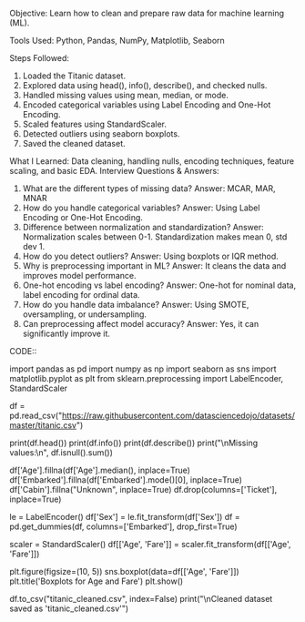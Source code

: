 Objective:
Learn how to clean and prepare raw data for machine learning (ML).

Tools Used:
Python, Pandas, NumPy, Matplotlib, Seaborn

Steps Followed:
1. Loaded the Titanic dataset.
2. Explored data using head(), info(), describe(), and checked nulls.
3. Handled missing values using mean, median, or mode.
4. Encoded categorical variables using Label Encoding and One-Hot Encoding.
5. Scaled features using StandardScaler.
6. Detected outliers using seaborn boxplots.
7. Saved the cleaned dataset.

   
What I Learned:
Data cleaning, handling nulls, encoding techniques, feature scaling, and basic EDA.
Interview Questions & Answers:
1. What are the different types of missing data?
Answer: MCAR, MAR, MNAR
2. How do you handle categorical variables?
Answer: Using Label Encoding or One-Hot Encoding.
3. Difference between normalization and standardization?
Answer: Normalization scales between 0-1. Standardization makes mean 0, std dev 1.
4. How do you detect outliers?
Answer: Using boxplots or IQR method.
5. Why is preprocessing important in ML?
Answer: It cleans the data and improves model performance.
6. One-hot encoding vs label encoding?
Answer: One-hot for nominal data, label encoding for ordinal data.
8. How do you handle data imbalance?
Answer: Using SMOTE, oversampling, or undersampling.
9. Can preprocessing affect model accuracy?
Answer: Yes, it can significantly improve it.



CODE::

import pandas as pd
import numpy as np
import seaborn as sns
import matplotlib.pyplot as plt
from sklearn.preprocessing import LabelEncoder, StandardScaler

df = pd.read_csv("https://raw.githubusercontent.com/datasciencedojo/datasets/master/titanic.csv")

print(df.head())
print(df.info())
print(df.describe())
print("\nMissing values:\n", df.isnull().sum())

df['Age'].fillna(df['Age'].median(), inplace=True)
df['Embarked'].fillna(df['Embarked'].mode()[0], inplace=True)
df['Cabin'].fillna("Unknown", inplace=True)
df.drop(columns=['Ticket'], inplace=True)

le = LabelEncoder()
df['Sex'] = le.fit_transform(df['Sex'])
df = pd.get_dummies(df, columns=['Embarked'], drop_first=True)

scaler = StandardScaler()
df[['Age', 'Fare']] = scaler.fit_transform(df[['Age', 'Fare']])

plt.figure(figsize=(10, 5))
sns.boxplot(data=df[['Age', 'Fare']])
plt.title('Boxplots for Age and Fare')
plt.show()

df.to_csv("titanic_cleaned.csv", index=False)
print("\nCleaned dataset saved as 'titanic_cleaned.csv'")

